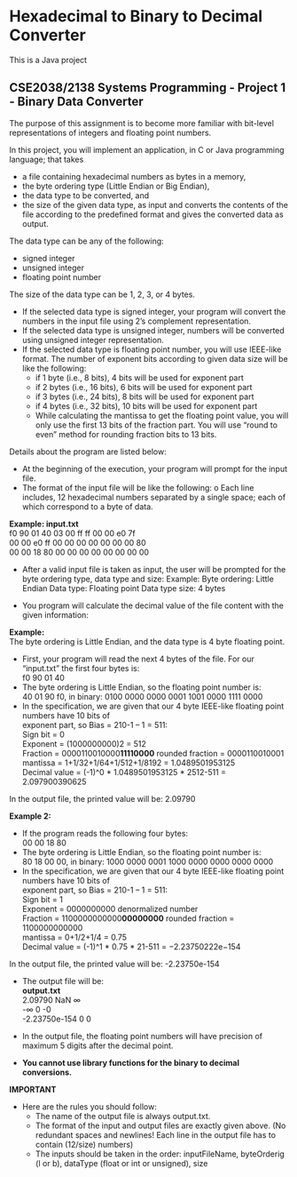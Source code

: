 # Hexadecimal to Binary to Decimal Converter
 This is a Java project
  
## CSE2038/2138 Systems Programming  - Project 1 - Binary Data Converter
  
  
The purpose of this assignment is to become more familiar with bit-level representations of integers and
floating point numbers. 
  
In this project, you will implement an application, in C or Java programming language; that takes
+ a file containing hexadecimal numbers as bytes in a memory,
+ the byte ordering type (Little Endian or Big Endian),
+ the data type to be converted, and
+ the size of the given data type,
as input and converts the contents of the file according to the predefined format and gives the converted
data as output. 
  
  
The data type can be any of the following:
+ signed integer
+ unsigned integer
+ floating point number
  
  
The size of the data type can be 1, 2, 3, or 4 bytes.
+ If the selected data type is signed integer, your program will convert the numbers in the input file
using 2’s complement representation.
+ If the selected data type is unsigned integer, numbers will be converted using unsigned integer
representation.
+ If the selected data type is floating point number, you will use IEEE-like format. The number of
exponent bits according to given data size will be like the following:
  - if 1 byte (i.e., 8 bits), 4 bits will be used for exponent part
  - if 2 bytes (i.e., 16 bits), 6 bits will be used for exponent part
  - if 3 bytes (i.e., 24 bits), 8 bits will be used for exponent part
  - if 4 bytes (i.e., 32 bits), 10 bits will be used for exponent part
  - While calculating the mantissa to get the floating point value, you will only use the first
13 bits of the fraction part. You will use “round to even” method for rounding fraction
bits to 13 bits.
  
  
Details about the program are listed below:
+ At the beginning of the execution, your program will prompt for the input file.
+ The format of the input file will be like the following:
o Each line includes, 12 hexadecimal numbers separated by a single space; each of which
correspond to a byte of data.
  
  
**Example: input.txt**  
f0 90 01 40 03 00 ff ff 00 00 e0 7f  
00 00 e0 ff 00 00 00 00 00 00 00 80  
00 00 18 80 00 00 00 00 00 00 00 00  
  
  
+ After a valid input file is taken as input, the user will be prompted for the byte ordering type, data
type and size:
Example:
Byte ordering: Little Endian
Data type: Floating point
Data type size: 4 bytes
  
+ You program will calculate the decimal value of the file content with the given information:
  
  
**Example:**  
The byte ordering is Little Endian, and the data type is 4 byte floating point.  
+ First, your program will read the next 4 bytes of the file. For our “input.txt” the first four bytes is:  
f0 90 01 40  
+ The byte ordering is Little Endian, so the floating point number is:  
40 01 90 f0, in binary: 0100 0000 0000 0001 1001 0000 1111 0000  
+ In the specification, we are given that our 4 byte IEEE-like floating point numbers have 10 bits of  
exponent part, so Bias = 210-1 – 1 = 511:  
Sign bit = 0  
  Exponent = (1000000000)2 = 512  
  Fraction = 0000110010000**11110000** rounded fraction = 0000110010001  
  mantissa = 1+1/32+1/64+1/512+1/8192 = 1.0489501953125  
Decimal value = (-1)^0 * 1.0489501953125 * 2512-511 = 2.097900390625  

In the output file, the printed value will be: 2.09790  
  
  
**Example 2:**  
+ If the program reads the following four bytes:  
00 00 18 80  
+ The byte ordering is Little Endian, so the floating point number is:  
80 18 00 00, in binary: 1000 0000 0001 1000 0000 0000 0000 0000  
+ In the specification, we are given that our 4 byte IEEE-like floating point numbers have 10 bits of  
exponent part, so Bias = 210-1 – 1 = 511:  
Sign bit = 1  
Exponent = 0000000000 denormalized number  
Fraction = 1100000000000**00000000** rounded fraction = 1100000000000  
mantissa = 0+1/2+1/4 = 0.75  
Decimal value = (-1)^1  * 0.75 * 21-511 = −2.23750222e−154  
  
In the output file, the printed value will be: -2.23750e-154
  
  
  
+ The output file will be:  
**output.txt**  
2.09790 NaN ∞  
-∞ 0 -0  
-2.23750e-154 0 0  
  
  
+ In the output file, the floating point numbers will have precision of maximum 5 digits after the
decimal point.
+ **You cannot use library functions for the binary to decimal conversions.**
   
  
**IMPORTANT**

+ Here are the rules you should follow:
  - The name of the output file is always output.txt.
  - The format of the input and output files are exactly given above. (No redundant spaces
and newlines! Each line in the output file has to contain (12/size) numbers)
  - The inputs should be taken in the order: inputFileName, byteOrderig (l or b), dataType
(float or int or unsigned), size
